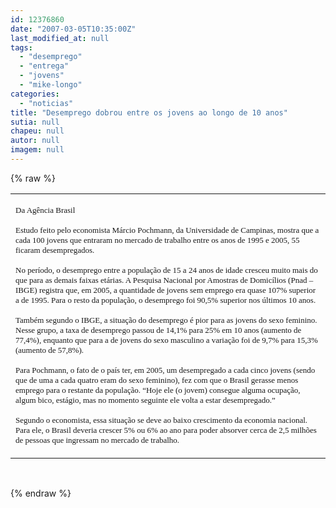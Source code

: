 ```yaml
---
id: 12376860
date: "2007-03-05T10:35:00Z"
last_modified_at: null
tags:
  - "desemprego"
  - "entrega"
  - "jovens"
  - "mike-longo"
categories:
  - "noticias"
title: "Desemprego dobrou entre os jovens ao longo de 10 anos"
sutia: null
chapeu: null
autor: null
imagem: null
---
```

{% raw %}
<p><TABLE cellSpacing=0 cellPadding=1 width=\"100%\" border=0></p>
<p><TBODY></p>
<p><TR></p>
<p><TD></p>
<p><P><SPAN class=titulo1><FONT face=Verdana size=2>Da Agência Brasil</FONT></SPAN></P></p>
<p><P><FONT face=Verdana><FONT size=2><SPAN class=assinatura1>Estudo feito pelo economista Márcio Pochmann, da Universidade de Campinas, mostra&nbsp;</SPAN><SPAN class=assinatura1>que a cada 100 jovens que entraram no mercado de trabalho entre os anos de 1995 e 2005, 55 ficaram desempregados.</SPAN></FONT></FONT></P></p>
<p><P><SPAN class=assinatura1><FONT face=Verdana size=2>No período, o desemprego&nbsp;</FONT></SPAN><SPAN class=assinatura1><FONT face=Verdana size=2>entre a população de&nbsp;15&nbsp;a 24 anos de idade cresceu muito mais do que para as demais faixas etárias. A Pesquisa Nacional por Amostras de Domicílios (Pnad – IBGE) registra que, em 2005, a quantidade de jovens sem emprego era quase 107% superior a de 1995. Para o resto da população, o desemprego foi 90,5% superior nos últimos 10 anos.<BR><BR>Também segundo o IBGE, a situação do desemprego é pior para as jovens do sexo feminino. Nesse grupo, a taxa de desemprego passou de 14,1% para 25% em 10 anos (aumento de 77,4%), enquanto que para a de jovens do sexo masculino a variação foi de 9,7% para 15,3% (aumento de 57,8%).<BR><BR>Para Pochmann, o fato de o país ter, em 2005, um desempregado a cada cinco jovens (sendo que de uma a cada quatro eram do sexo feminino), fez com que o Brasil gerasse menos emprego para o restante da população.&nbsp;“Hoje ele (o jovem) consegue alguma ocupação, algum bico, estágio, mas no momento seguinte ele volta a estar desempregado.”<BR><BR>Segundo o economista, essa situação se deve ao baixo crescimento da economia nacional. Para ele, o Brasil deveria crescer 5% ou 6% ao ano para poder absorver cerca de 2,5 milhões de pessoas que ingressam no mercado de trabalho.</FONT> </SPAN></P></TD></TR></TBODY></TABLE></p>
<p><P>&nbsp;</P> </p>
{% endraw %}
